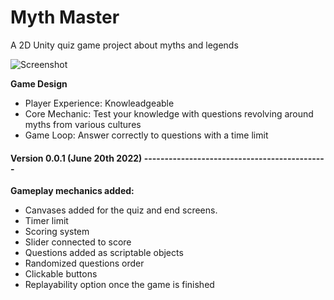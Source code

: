 # Myth Master
A 2D Unity quiz game project about myths and legends

![Screenshot](http://www.kavaseb.com/site/Mythmaster.gif)

 **Game Design**
 - Player Experience: Knowleadgeable
 - Core Mechanic: Test your knowledge with questions revolving around myths from various cultures
 - Game Loop: Answer correctly to questions with a time limit 

#### Version 0.0.1 (June 20th 2022) ---------------------------------------------
 **Gameplay mechanics added:**
- Canvases added for the quiz and end screens.
- Timer limit
- Scoring system
- Slider connected to score
- Questions added as scriptable objects
- Randomized questions order
- Clickable buttons
- Replayability option once the game is finished
